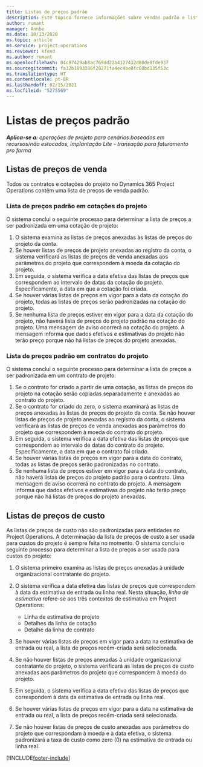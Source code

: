 ```yaml
---
title: Listas de preços padrão
description: Este tópico fornece informações sobre vendas padrão e listas de preço de custo no Project Operations.
author: rumant
manager: Annbe
ms.date: 10/13/2020
ms.topic: article
ms.service: project-operations
ms.reviewer: kfend
ms.author: rumant
ms.openlocfilehash: 04c97429ab8ac769dd22b4127432d80de8fde937
ms.sourcegitcommit: fa32b1893286f20271fa4ec4be8fc68bd135f53c
ms.translationtype: HT
ms.contentlocale: pt-BR
ms.lasthandoff: 02/15/2021
ms.locfileid: "5275569"
---
```

# <a name="default-price-lists"></a>Listas de preços padrão

_**Aplica-se a:** operações de projeto para cenários baseados em recursos/não estocados, implantação Lite - transação para faturamento pro forma_

## <a name="sales-price-lists"></a>Listas de preços de venda

Todos os contratos e cotações do projeto no Dynamics 365 Project Operations contêm uma lista de preços de venda padrão. 

### <a name="price-list-default-on-project-quotes"></a>Lista de preços padrão em cotações do projeto
O sistema conclui o seguinte processo para determinar a lista de preços a ser padronizada em uma cotação de projeto:

1. O sistema examina as listas de preços anexadas às listas de preços do projeto da conta. 
2. Se houver listas de preços de projeto anexadas ao registro da conta, o sistema verificará as listas de preços de venda anexadas aos parâmetros do projeto que correspondem à moeda da cotação do projeto.
3. Em seguida, o sistema verifica a data efetiva das listas de preços que correspondem ao intervalo de datas da cotação do projeto. Especificamente, a data em que a cotação foi criada.
4. Se houver várias listas de preços em vigor para a data da cotação do projeto, todas as listas de preços serão padronizadas na cotação do projeto.
5. Se nenhuma lista de preços estiver em vigor para a data da cotação do projeto, não haverá lista de preços do projeto padrão na cotação do projeto. Uma mensagem de aviso ocorrerá na cotação do projeto. A mensagem informa que dados efetivos e estimativas do projeto não terão preço porque não há listas de preços do projeto anexadas.

### <a name="price-list-default-on-project-contracts"></a>Lista de preços padrão em contratos do projeto 
O sistema conclui o seguinte processo para determinar a lista de preços a ser padronizada em um contrato de projeto:

1. Se o contrato for criado a partir de uma cotação, as listas de preços do projeto na cotação serão copiadas separadamente e anexadas ao contrato do projeto.
2. Se o contrato for criado do zero, o sistema examinará as listas de preços anexadas às listas de preços do projeto da conta. Se não houver listas de preços de projeto anexadas ao registro da conta, o sistema verificará as listas de preços de venda anexadas aos parâmetros do projeto que correspondem à moeda do contrato do projeto.
4. Em seguida, o sistema verifica a data efetiva das listas de preços que correspondem ao intervalo de datas do contrato do projeto. Especificamente, a data em que o contrato foi criado.
5. Se houver várias listas de preços em vigor para a data do contrato, todas as listas de preços serão padronizadas no contrato.
6. Se nenhuma lista de preços estiver em vigor para a data do contrato, não haverá listas de preços do projeto padrão para o contrato. Uma mensagem de aviso ocorrerá no contrato do projeto. A mensagem informa que dados efetivos e estimativas do projeto não terão preço porque não há listas de preços do projeto anexadas.

## <a name="cost-price-lists"></a>Listas de preços de custo

As listas de preços de custo não são padronizadas para entidades no Project Operations. A determinação da lista de preços de custo a ser usada para custos do projeto é sempre feita no momento. O sistema conclui o seguinte processo para determinar a lista de preços a ser usada para custos do projeto:

1. O sistema primeiro examina as listas de preços anexadas à unidade organizacional contratante do projeto.
2. O sistema verifica a data efetiva das listas de preços que correspondem à data da estimativa de entrada ou linha real. Nesta situação, *linha de estimativa* refere-se aos três contextos de estimativa em Project Operations:

    - Linha de estimativa do projeto
    - Detalhes da linha de cotação
    - Detalhe da linha de contrato
  
3. Se houver várias listas de preços em vigor para a data na estimativa de entrada ou real, a lista de preços recém-criada será selecionada.
4. Se não houver listas de preços anexadas à unidade organizacional contratante do projeto, o sistema verificará as listas de preços de custo anexadas aos parâmetros do projeto que correspondem à moeda do projeto.
5. Em seguida, o sistema verifica a data efetiva das listas de preços que correspondem à data da estimativa de entrada ou linha real. 
6. Se houver várias listas de preços em vigor para a data na estimativa de entrada ou real, a lista de preços recém-criada será selecionada.
7. Se não houver listas de preços de custo anexadas aos parâmetros do projeto que correspondam à moeda e à data efetiva, o sistema padronizará a taxa de custo como zero (0) na estimativa de entrada ou linha real.


[!INCLUDE[footer-include](../includes/footer-banner.md)]